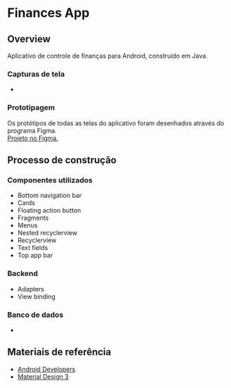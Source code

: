 # Finances App
## Overview
Aplicativo de controle de finanças para Android, construído em Java.

### Capturas de tela
-

### Prototipagem
Os protótipos de todas as telas do aplicativo foram desenhados através do programa Figma.<br>
<a href="https://www.figma.com/file/Z3IwaCoM7VECyXX2s67R4I/Finances-App?node-id=4%3A2">Projeto no Figma.</a>

## Processo de construção
### Componentes utilizados
- Bottom navigation bar
- Cards
- Floating action button
- Fragments
- Menus
- Nested recyclerview
- Recyclerview
- Text fields
- Top app bar

### Backend
- Adapters
- View binding

### Banco de dados
-

## Materiais de referência
- <a href="https://developer.android.com/">Android Developers</a>
- <a href="https://m3.material.io/">Material Design 3</a>


